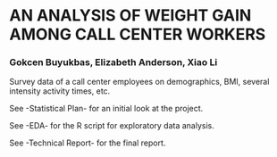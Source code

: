 # AN ANALYSIS OF WEIGHT GAIN AMONG CALL CENTER WORKERS
### Gokcen Buyukbas, Elizabeth Anderson, Xiao Li
Survey data of a call center employees on demographics, BMI, several intensity activity times, etc.

See -Statistical Plan- for an initial look at the project.

See -EDA- for the R script for exploratory data analysis.

See -Technical Report- for the final report. 
